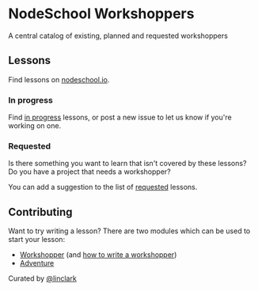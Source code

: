 NodeSchool Workshoppers
=======================

A central catalog of existing, planned and requested workshoppers

## Lessons

Find lessons on [nodeschool.io](http://nodeschool.io).

### In progress

Find [in progress](https://github.com/nodeschool/workshoppers/issues?labels=status%3Ain+progress) lessons, or post a new issue to let us know if you're working on one.

### Requested

Is there something you want to learn that isn't covered by these lessons? Do you have a project that needs a workshopper? 

You can add a suggestion to the list of [requested](https://github.com/nodeschool/workshoppers/issues?labels=status%3Arequested) lessons.

## Contributing

Want to try writing a lesson? There are two modules which can be used to start your lesson:

- [Workshopper](https://github.com/rvagg/workshopper) (and [how to write a workshopper](http://lin-clark.com/blog/2014/07/01/authoring-nodejs-workshopper-lessons))
- [Adventure](https://github.com/substack/adventure)

Curated by [@linclark](https://github.com/linclark)
